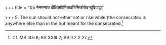 +++
title = "05 नैनमन्यत्र दीक्षितविमितादभिनिस्रोचेदभ्युदियाद्वा"

+++
5. The sun should not either set or rise while (the consecrated is anywhere else than in the hut meant for the consecrated.[^1]  

[^1]: Cf. MS III.6.9; KS XXIII.2; ŚB II.2.2.27. 
